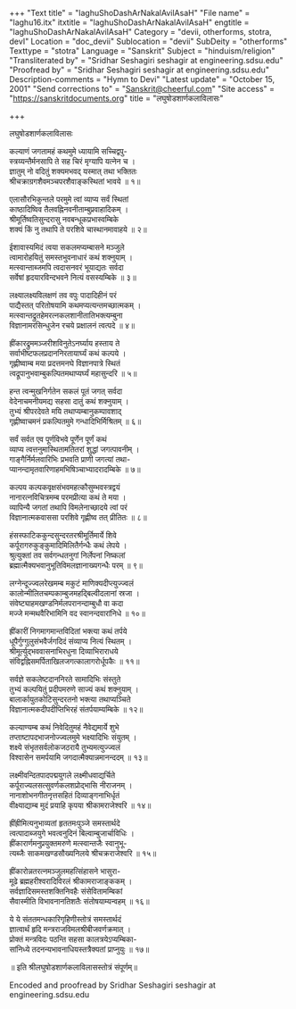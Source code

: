 +++
"Text title" = "laghuShoDashArNakalAvilAsaH"
"File name" = "laghu16.itx"
itxtitle = "laghuShoDashArNakalAvilAsaH"
engtitle = "laghuShoDashArNakalAvilAsaH"
Category = "devii, otherforms, stotra, devI"
Location = "doc_devii"
Sublocation = "devii"
SubDeity = "otherforms"
Texttype = "stotra"
Language = "Sanskrit"
Subject = "hinduism/religion"
"Transliterated by" = "Sridhar  Seshagiri seshagir at engineering.sdsu.edu"
"Proofread by" = "Sridhar  Seshagiri seshagir at engineering.sdsu.edu"
Description-comments = "Hymn to Devi"
"Latest update" = "October 15, 2001"
"Send corrections to" = "Sanskrit@cheerful.com"
"Site access" = "https://sanskritdocuments.org"
title = "लघुषोडशार्णकलाविलासः"

+++
  
 लघुषोडशार्णकलाविलासः   
  
कल्याणं जगतामहं कथमुमे ध्यायामि सच्चिद्वपु-  
स्त्रय्यन्तैर्मनसापि ते सह चिरं मृग्यापि यत्नेन च ।  
ज्ञातुम् नो वदितुं शक्यमभवद् यस्मात् तथा भक्तितः  
श्रीचक्राग्रगशैवमञ्चपरशैवाङ्कस्थितां भावये ॥ १॥  
  
एलासौरभिकुन्तले परमुमे त्वां व्याप्य सर्वं स्थितां  
काष्ठादिष्विव तैलवह्निनवनीताम्बुप्रवाहादिकम् ।  
श्रीमूर्तिष्वतिसुन्दरासु नवबन्धूकप्रभास्वम्बिके  
शक्यं किं नु तथापि ते परशिवे चास्थानमावाहये ॥ २॥  
  
ईशावास्यमिदं त्वया सकलमप्यम्बासने मञ्जुले  
त्वामारोहयितुं समस्तभुवनाधारं कथं शक्नुयाम् ।  
मत्स्वान्ताब्जमपि त्वदासनवरं भूयाद्यतः सर्वदा  
सर्वेषां हृदयारविन्दभवने नित्यं वसस्यम्बिके ॥ ३॥  
  
लक्ष्यालक्ष्यविलक्षणं तव वपुः पादादिहीनं परं  
पाद्यैस्तत् परितोषयामि कथमप्यत्यन्तमच्छात्मकम् ।  
मत्स्वान्तद्रुतहेमरत्नकलशानीतातिभक्त्यम्बुना  
विज्ञानामरसिन्धुजेन रचये प्रक्षालनं त्वत्पदे ॥ ४॥  
  
ह्रींकारद्रुममञ्जरीशविनुतेऽनर्घ्याय हस्ताय ते  
सर्वाभीष्टफलप्रदाननिरतायार्घ्यं कथं कल्पये ।  
गृह्णीष्वाम्ब मया प्रदत्तमनघे विज्ञानपात्रे स्थितं  
त्वद्रूपानुभवाम्बुकल्पितमथाप्यर्घ्यं महासुन्दरि ॥ ५॥  
  
हन्त त्वन्मुखनिर्गतेन सकलं पूतं जगत् सर्वदा  
वेदेनाचमनीयमद्य सहसा दातुं कथं शक्नुयाम् ।  
तुभ्यं श्रीपरदेवते मयि तथाप्यम्बानुकम्पावशाद्  
गृह्णीष्वाचमनं प्रकल्पितमुमे गन्धादिभिर्मिश्रितम् ॥ ६॥  
  
सर्वं सर्वत एव पूर्णविभवे पूर्णेन पूर्णं कथं  
व्याप्य त्वत्तनुमास्थितामतितरां शुद्धां जगत्पावनीम् ।  
गाङ्गैर्निर्मलवारिभिः प्रभवति प्राणी जगत्यां तथा-  
प्यानन्दामृतवारिणाहमभिषिञ्चाभ्यादरादम्बिके ॥ ७॥  
  
कल्पय कल्पकवृक्षसंभवमहत्कौसुम्भवस्त्रद्वयं  
नानारत्नविचित्रमम्ब परमप्रीत्या कथं ते मया ।  
व्यापिन्यै जगतां तथापि विमलेनाच्छादये त्वां परं  
विज्ञानात्मकवाससा परशिवे गृह्णीष्व तत् प्रीतितः ॥ ८॥  
  
हंसस्फाटिककुन्दसुन्दरतरश्रीमूर्तिमार्ये शिवे  
कर्पूरागरुकुङ्कुमादिमिलितैर्गन्धैः कथं लेपये ।  
श्रुत्युक्तां तव सर्वगन्धतनुगां निर्लेपनां निष्कलां  
ब्रह्मात्मैक्यभवानुभूतिविमलज्ञानाख्यगन्धैः परम् ॥ ९॥  
  
लग्नेन्दूज्ज्वलरेखमम्ब मकुटं माणिक्यदीप्त्युज्ज्वलं  
कालोन्मीलितचम्पकाम्बुजमहद्बिल्वीदलानां स्रजा ।  
संवेष्ट्याहमखण्डनिर्मलपरानन्दाम्बुधौ वा कदा  
मज्जे मन्मथवैरिभामिनि वद स्वानन्दवारांनिधे ॥ १०॥  
  
ह्रींकारीं निगमागमान्तविदितां भक्त्या कथं तर्पये  
धूपैर्गुग्गुलुसंभवैर्जगदिदं संव्याप्य नित्यं स्थितम् ।  
श्रीमूर्त्युद्भववासनाभिरधुना दिव्याभिराराधये  
संविद्वह्निसमर्पिताखिलजगत्कालागरोर्धूपकैः ॥ ११॥  
  
सर्वज्ञे सकलेष्टदाननिरते सामादिभिः संस्तुते  
तुभ्यं कल्पयितुं प्रदीपमरुणे साज्यं कथं शक्नुयाम् ।  
बालार्कायुतकोटिसुन्दरतनो भक्त्या तथाप्यञ्चिते  
विज्ञानात्मकदीपदीप्तिभिरहं संतर्पयाम्यम्बिके ॥ १२॥  
  
कल्याण्यम्ब कथं निवेदितुमहं नैवेद्यमार्ये शुभे  
तप्ताष्टापदभाजनोज्ज्वलमुमे भक्ष्यादिभिः संयुतम् ।  
शक्ष्ये संभृतसर्वलोकजठरायै तुभ्यमत्युज्ज्वलं  
विश्वासेन समर्पयामि जगदात्मैक्यान्नमानन्ददम् ॥ १३॥  
  
लक्ष्मीवन्दितपादपद्मयुगले लक्ष्मीधवाद्यर्चिते  
कर्पूराज्यलसत्सुवर्णकलशप्रोद्भासि नीराजनम् ।  
नानाशोभनगीतनृत्तसहितं दिव्याङ्गनाभिर्धृतं  
वीक्ष्याद्याम्ब मुदं प्रयाहि कृपया श्रीकामराजेश्वरि ॥ १४॥  
  
ह्रींह्रीमित्यनुभाव्यतां हृततमःपुञ्जे समस्तार्थदे  
त्वत्पादाब्जयुगे भवत्वनुदिनं बिल्वाम्बुजार्चाविधिः ।  
ह्रींकारार्णमनुप्रयुक्तमरुणे मत्स्वान्तजैः स्वानुभू-  
त्यब्जैः साकमखण्डसौख्यनिलये श्रीचक्रराजेश्वरि ॥ १५॥  
  
ह्रींकारोन्नतरत्नमञ्जुलमहत्सिंहासने भासुरा-  
मूढे ब्रह्महरीश्वरादिविरलं श्रीकामराजाङ्ककम् ।  
सर्वज्ञादिसमस्तशक्तिनिवहैः संसेवितामम्बिकां  
सैवास्मीति विभावनानतिशतैः संतोषयाम्यन्वहम् ॥ १६॥  
  
ये ये संततमन्धकारिगृहिणीस्तोत्रं समस्तार्थदं  
ज्ञात्वार्थं हृदि मन्त्रराजविमलश्रीबीजवर्णक्रमात् ।  
प्रोक्तं मन्त्रविदः पठन्ति सहसा कालत्रयेऽप्यम्बिका-  
सांनिध्ये तदनन्यभावनाधियस्तत्रैक्यतां प्राप्नुयुः ॥ १७॥  
  
  ॥ इति श्रीलघुषोडशार्णकलाविलासस्तोत्रं संपूर्णम्॥  
  
  
  
  
Encoded and proofread by Sridhar  Seshagiri seshagir at engineering.sdsu.edu  
  
